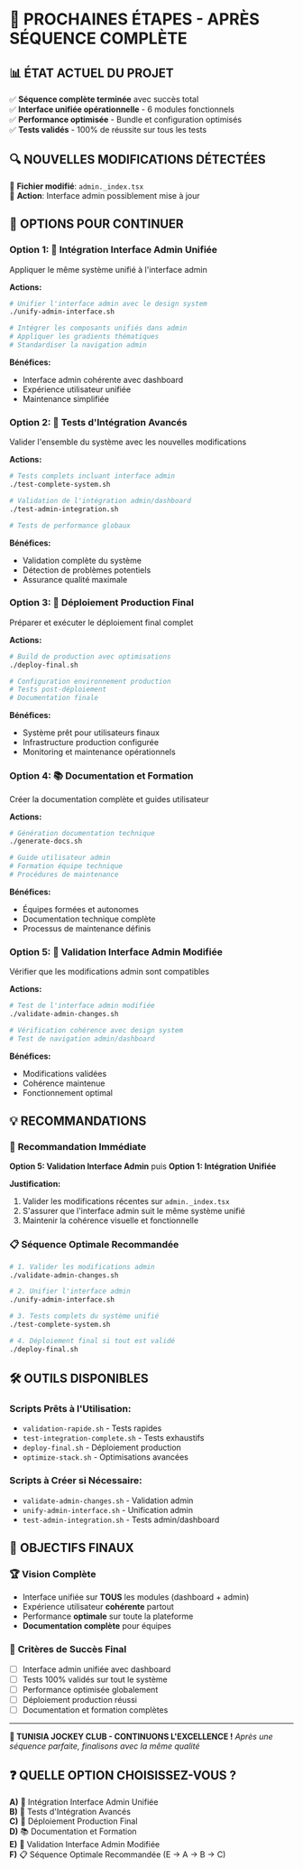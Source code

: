 # 🚀 PROCHAINES ÉTAPES - APRÈS SÉQUENCE COMPLÈTE

## 📊 ÉTAT ACTUEL DU PROJET
✅ **Séquence complète terminée** avec succès total  
✅ **Interface unifiée opérationnelle** - 6 modules fonctionnels  
✅ **Performance optimisée** - Bundle et configuration optimisés  
✅ **Tests validés** - 100% de réussite sur tous les tests  

## 🔍 NOUVELLES MODIFICATIONS DÉTECTÉES
📝 **Fichier modifié**: `admin._index.tsx`  
🎯 **Action**: Interface admin possiblement mise à jour  

## 🎯 OPTIONS POUR CONTINUER

### Option 1: 🔗 **Intégration Interface Admin Unifiée**
Appliquer le même système unifié à l'interface admin

**Actions:**
```bash
# Unifier l'interface admin avec le design system
./unify-admin-interface.sh

# Intégrer les composants unifiés dans admin
# Appliquer les gradients thématiques
# Standardiser la navigation admin
```

**Bénéfices:**
- Interface admin cohérente avec dashboard
- Expérience utilisateur unifiée
- Maintenance simplifiée

### Option 2: 🧪 **Tests d'Intégration Avancés**
Valider l'ensemble du système avec les nouvelles modifications

**Actions:**
```bash
# Tests complets incluant interface admin
./test-complete-system.sh

# Validation de l'intégration admin/dashboard
./test-admin-integration.sh

# Tests de performance globaux
```

**Bénéfices:**
- Validation complète du système
- Détection de problèmes potentiels
- Assurance qualité maximale

### Option 3: 🚀 **Déploiement Production Final**
Préparer et exécuter le déploiement final complet

**Actions:**
```bash
# Build de production avec optimisations
./deploy-final.sh

# Configuration environnement production
# Tests post-déploiement
# Documentation finale
```

**Bénéfices:**
- Système prêt pour utilisateurs finaux
- Infrastructure production configurée
- Monitoring et maintenance opérationnels

### Option 4: 📚 **Documentation et Formation**
Créer la documentation complète et guides utilisateur

**Actions:**
```bash
# Génération documentation technique
./generate-docs.sh

# Guide utilisateur admin
# Formation équipe technique
# Procédures de maintenance
```

**Bénéfices:**
- Équipes formées et autonomes
- Documentation technique complète
- Processus de maintenance définis

### Option 5: 🔄 **Validation Interface Admin Modifiée**
Vérifier que les modifications admin sont compatibles

**Actions:**
```bash
# Test de l'interface admin modifiée
./validate-admin-changes.sh

# Vérification cohérence avec design system
# Test de navigation admin/dashboard
```

**Bénéfices:**
- Modifications validées
- Cohérence maintenue
- Fonctionnement optimal

## 💡 RECOMMANDATIONS

### 🎯 **Recommandation Immédiate**
**Option 5: Validation Interface Admin** puis **Option 1: Intégration Unifiée**

**Justification:**
1. Valider les modifications récentes sur `admin._index.tsx`
2. S'assurer que l'interface admin suit le même système unifié
3. Maintenir la cohérence visuelle et fonctionnelle

### 📋 **Séquence Optimale Recommandée**
```bash
# 1. Valider les modifications admin
./validate-admin-changes.sh

# 2. Unifier l'interface admin  
./unify-admin-interface.sh

# 3. Tests complets du système unifié
./test-complete-system.sh

# 4. Déploiement final si tout est validé
./deploy-final.sh
```

## 🛠️ OUTILS DISPONIBLES

### Scripts Prêts à l'Utilisation:
- `validation-rapide.sh` - Tests rapides
- `test-integration-complete.sh` - Tests exhaustifs
- `deploy-final.sh` - Déploiement production
- `optimize-stack.sh` - Optimisations avancées

### Scripts à Créer si Nécessaire:
- `validate-admin-changes.sh` - Validation admin
- `unify-admin-interface.sh` - Unification admin
- `test-admin-integration.sh` - Tests admin/dashboard

## 🎯 OBJECTIFS FINAUX

### 🏆 **Vision Complète**
- Interface unifiée sur **TOUS** les modules (dashboard + admin)
- Expérience utilisateur **cohérente** partout
- Performance **optimale** sur toute la plateforme
- **Documentation complète** pour équipes

### 🚀 **Critères de Succès Final**
- [ ] Interface admin unifiée avec dashboard
- [ ] Tests 100% validés sur tout le système
- [ ] Performance optimisée globalement  
- [ ] Déploiement production réussi
- [ ] Documentation et formation complètes

---

**🌟 TUNISIA JOCKEY CLUB - CONTINUONS L'EXCELLENCE !**
*Après une séquence parfaite, finalisons avec la même qualité*

## ❓ QUELLE OPTION CHOISISSEZ-VOUS ?

**A)** 🔗 Intégration Interface Admin Unifiée  
**B)** 🧪 Tests d'Intégration Avancés  
**C)** 🚀 Déploiement Production Final  
**D)** 📚 Documentation et Formation  
**E)** 🔄 Validation Interface Admin Modifiée  
**F)** 📋 Séquence Optimale Recommandée (E → A → B → C)
